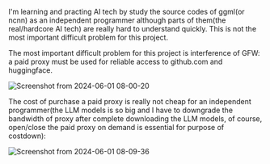 
I'm learning and practing AI tech by study the source codes of ggml(or ncnn) as an independent programmer although parts of them(the real/hardcore AI tech) are really hard to understand quickly. This is not the most important difficult problem for this project.


The most important difficult problem for this project is interference of GFW: a paid proxy must be used for reliable access to github.com and huggingface.

![Screenshot from 2024-06-01 08-00-20](https://github.com/zhouwg/kantv/assets/6889919/eb9a5c35-dd63-478f-8510-c4913f4c4038)


The cost of purchase a paid proxy is really not cheap for an independent programmer(the LLM models is so big and I have to downgrade the bandwidth of proxy after complete downloading the LLM models, of course, open/close the paid proxy on demand is essential for purpose of costdown):

![Screenshot from 2024-06-01 08-09-36](https://github.com/zhouwg/kantv/assets/6889919/9a098b47-19ab-428f-a3c3-8aecd1decb06)
